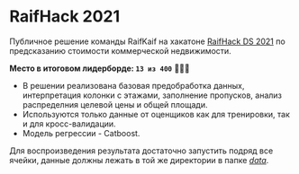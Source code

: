 # RaifHack 2021
Публичное решение команды RaifKaif на хакатоне [RaifHack DS 2021](https://raifhack.ru/) по предсказанию стоимости коммерческой недвижимости.

**Место в итоговом лидерборде: `13 из 400`** 🚀🚀🚀

* В решении реализована базовая предобработка данных, интерпретация колонки с этажами, заполнение пропусков, анализ распределния целевой цены и общей площади.
* Используются только данные от оценщиков как для тренировки, так и для кросс-валидации.
* Модель регрессии - Catboost.

Для воспроизведения результата достаточно запустить подряд все ячейки, данные должны лежать в той же директории в папке [*data*](https://drive.google.com/drive/folders/19YnpFoRM5rhBVTfCwL3bVATBgM1jd0_W).
